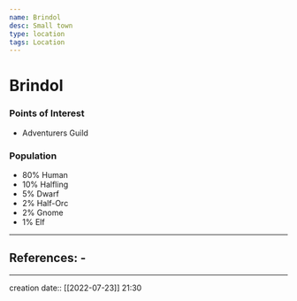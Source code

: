 ```yaml
---
name: Brindol
desc: Small town
type: location
tags: Location
---
```


# Brindol 
### Points of Interest
- Adventurers Guild

### Population
- 80% Human
- 10% Halfling
- 5% Dwarf
- 2% Half-Orc
- 2% Gnome
- 1% Elf

___ 
## References: - 
--- 
creation date:: [[2022-07-23]] 21:30